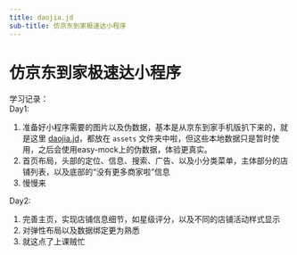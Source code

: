 ```yaml
---
title: daojia.jd
sub-title: 仿京东到家极速达小程序 
---
```

# 仿京东到家极速达小程序
学习记录：  
Day1:
1. 准备好小程序需要的图片以及伪数据，基本是从京东到家手机版扒下来的，就是这里 [daojia.jd](https://daojia.jd.com/html/index.html)，都放在 `assets` 文件夹中啦，但这些本地数据只是暂时使用，之后会使用easy-mock上的伪数据，体验更真实。
2. 首页布局，头部的定位、信息、搜索、广告、以及小分类菜单，主体部分的店铺列表，以及底部的“没有更多商家啦”信息
3. 慢慢来

Day2:
1. 完善主页，实现店铺信息细节，如星级评分，以及不同的店铺活动样式显示
2. 对弹性布局以及数据绑定更为熟悉
3. 就这点了上课贼忙
